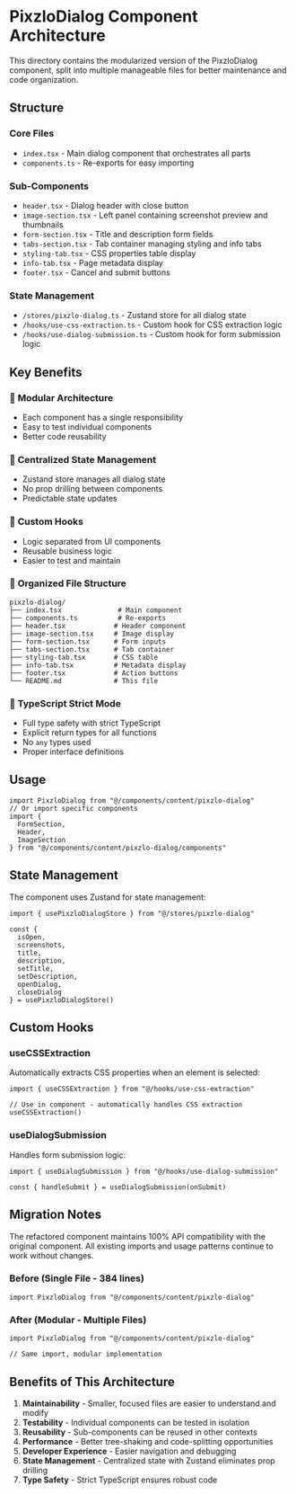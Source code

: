 # PixzloDialog Component Architecture

This directory contains the modularized version of the PixzloDialog component, split into multiple manageable files for better maintenance and code organization.

## Structure

### Core Files

- `index.tsx` - Main dialog component that orchestrates all parts
- `components.ts` - Re-exports for easy importing

### Sub-Components

- `header.tsx` - Dialog header with close button
- `image-section.tsx` - Left panel containing screenshot preview and thumbnails
- `form-section.tsx` - Title and description form fields
- `tabs-section.tsx` - Tab container managing styling and info tabs
- `styling-tab.tsx` - CSS properties table display
- `info-tab.tsx` - Page metadata display
- `footer.tsx` - Cancel and submit buttons

### State Management

- `/stores/pixzlo-dialog.ts` - Zustand store for all dialog state
- `/hooks/use-css-extraction.ts` - Custom hook for CSS extraction logic
- `/hooks/use-dialog-submission.ts` - Custom hook for form submission logic

## Key Benefits

### 🧩 **Modular Architecture**

- Each component has a single responsibility
- Easy to test individual components
- Better code reusability

### 🏪 **Centralized State Management**

- Zustand store manages all dialog state
- No prop drilling between components
- Predictable state updates

### 🎯 **Custom Hooks**

- Logic separated from UI components
- Reusable business logic
- Easier to test and maintain

### 📁 **Organized File Structure**

```
pixzlo-dialog/
├── index.tsx              # Main component
├── components.ts          # Re-exports
├── header.tsx            # Header component
├── image-section.tsx     # Image display
├── form-section.tsx      # Form inputs
├── tabs-section.tsx      # Tab container
├── styling-tab.tsx       # CSS table
├── info-tab.tsx          # Metadata display
├── footer.tsx            # Action buttons
└── README.md             # This file
```

### 🔧 **TypeScript Strict Mode**

- Full type safety with strict TypeScript
- Explicit return types for all functions
- No `any` types used
- Proper interface definitions

## Usage

```tsx
import PixzloDialog from "@/components/content/pixzlo-dialog"
// Or import specific components
import {
  FormSection,
  Header,
  ImageSection
} from "@/components/content/pixzlo-dialog/components"
```

## State Management

The component uses Zustand for state management:

```tsx
import { usePixzloDialogStore } from "@/stores/pixzlo-dialog"

const {
  isOpen,
  screenshots,
  title,
  description,
  setTitle,
  setDescription,
  openDialog,
  closeDialog
} = usePixzloDialogStore()
```

## Custom Hooks

### useCSSExtraction

Automatically extracts CSS properties when an element is selected:

```tsx
import { useCSSExtraction } from "@/hooks/use-css-extraction"

// Use in component - automatically handles CSS extraction
useCSSExtraction()
```

### useDialogSubmission

Handles form submission logic:

```tsx
import { useDialogSubmission } from "@/hooks/use-dialog-submission"

const { handleSubmit } = useDialogSubmission(onSubmit)
```

## Migration Notes

The refactored component maintains 100% API compatibility with the original component. All existing imports and usage patterns continue to work without changes.

### Before (Single File - 384 lines)

```tsx
import PixzloDialog from "@/components/content/pixzlo-dialog"
```

### After (Modular - Multiple Files)

```tsx
import PixzloDialog from "@/components/content/pixzlo-dialog"

// Same import, modular implementation
```

## Benefits of This Architecture

1. **Maintainability** - Smaller, focused files are easier to understand and modify
2. **Testability** - Individual components can be tested in isolation
3. **Reusability** - Sub-components can be reused in other contexts
4. **Performance** - Better tree-shaking and code-splitting opportunities
5. **Developer Experience** - Easier navigation and debugging
6. **State Management** - Centralized state with Zustand eliminates prop drilling
7. **Type Safety** - Strict TypeScript ensures robust code
